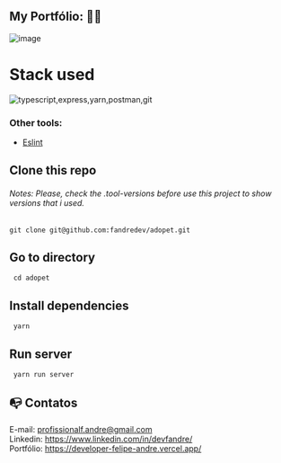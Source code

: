 ## My Portfólio: :technologist:

![image](https://github.com/user-attachments/assets/7f7b882d-bb64-4431-baf8-26f42b49c5f9)

# Stack used

<img src="https://skillicons.dev/icons?i=typescript,express,yarn,postman,git&theme=dark" alt="typescript,express,yarn,postman,git" />

### Other tools:

- [Eslint](https://prettier.io/)

## Clone this repo

###### Notes: Please, check the .tool-versions before use this project to show versions that i used.

```
git clone git@github.com:fandredev/adopet.git
```

## Go to directory

```
 cd adopet
```

## Install dependencies

```
 yarn
```

## Run server

```
 yarn run server
```

## :mailbox_with_no_mail: Contatos

E-mail: profissionalf.andre@gmail.com<br>
Linkedin: https://www.linkedin.com/in/devfandre/<br>
Portfólio: https://developer-felipe-andre.vercel.app/<br>
